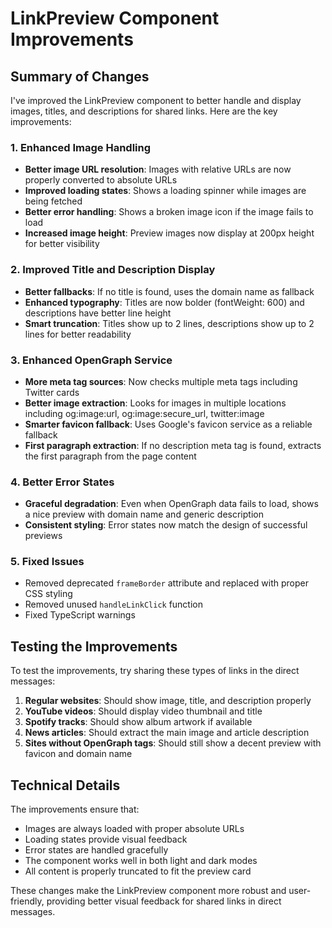 # LinkPreview Component Improvements

## Summary of Changes

I've improved the LinkPreview component to better handle and display images, titles, and descriptions for shared links. Here are the key improvements:

### 1. Enhanced Image Handling
- **Better image URL resolution**: Images with relative URLs are now properly converted to absolute URLs
- **Improved loading states**: Shows a loading spinner while images are being fetched
- **Better error handling**: Shows a broken image icon if the image fails to load
- **Increased image height**: Preview images now display at 200px height for better visibility

### 2. Improved Title and Description Display
- **Better fallbacks**: If no title is found, uses the domain name as fallback
- **Enhanced typography**: Titles are now bolder (fontWeight: 600) and descriptions have better line height
- **Smart truncation**: Titles show up to 2 lines, descriptions show up to 2 lines for better readability

### 3. Enhanced OpenGraph Service
- **More meta tag sources**: Now checks multiple meta tags including Twitter cards
- **Better image extraction**: Looks for images in multiple locations including og:image:url, og:image:secure_url, twitter:image
- **Smarter favicon fallback**: Uses Google's favicon service as a reliable fallback
- **First paragraph extraction**: If no description meta tag is found, extracts the first paragraph from the page content

### 4. Better Error States
- **Graceful degradation**: Even when OpenGraph data fails to load, shows a nice preview with domain name and generic description
- **Consistent styling**: Error states now match the design of successful previews

### 5. Fixed Issues
- Removed deprecated `frameBorder` attribute and replaced with proper CSS styling
- Removed unused `handleLinkClick` function
- Fixed TypeScript warnings

## Testing the Improvements

To test the improvements, try sharing these types of links in the direct messages:

1. **Regular websites**: Should show image, title, and description properly
2. **YouTube videos**: Should display video thumbnail and title
3. **Spotify tracks**: Should show album artwork if available
4. **News articles**: Should extract the main image and article description
5. **Sites without OpenGraph tags**: Should still show a decent preview with favicon and domain name

## Technical Details

The improvements ensure that:
- Images are always loaded with proper absolute URLs
- Loading states provide visual feedback
- Error states are handled gracefully
- The component works well in both light and dark modes
- All content is properly truncated to fit the preview card

These changes make the LinkPreview component more robust and user-friendly, providing better visual feedback for shared links in direct messages.